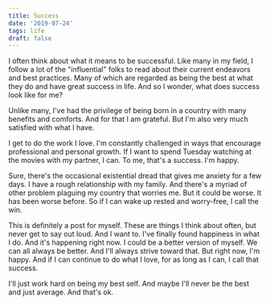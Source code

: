 ```yaml
---
title: Success
date: '2019-07-24'
tags: life
draft: false
---
```


I often think about what it means to be successful. Like many in my field, I follow a lot of the "influential" folks to read about their current endeavors and best practices. Many of which are regarded as being the best at what they do and have great success in life. And so I wonder, what does success look like for me?

Unlike many, I've had the privilege of being born in a country with many benefits and comforts. And for that I am grateful. But I'm also very much satisfied with what I have.

I get to do the work I love. I'm constantly challenged in ways that encourage professional and personal growth. If I want to spend Tuesday watching at the movies with my partner, I can. To me, that's a success. I'm happy.

Sure, there's the occasional existential dread that gives me anxiety for a few days. I have a rough relationship with my family. And there's a myriad of other problem plaguing my country that worries me. But it could be worse. It has been worse before. So if I can wake up rested and worry-free, I call the win.

This is definitely a post for myself. These are things I think about often, but never get to say out loud. And I want to. I've finally found happiness in what I do. And it's happening right now. I could be a better version of myself. We can all always be better. And I'll always strive toward that. But right now, I'm happy. And if I can continue to do what I love, for as long as I can, I call that success.

I'll just work hard on being my best self. And maybe I'll never be the best and just average. And that's ok.